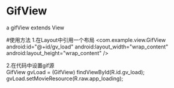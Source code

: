 # GifView
a gifView extends View

#使用方法
1.在Layout中引用一个布局
<com.example.view.GifView
        android:id="@+id/gv_load"
        android:layout_width="wrap_content"
        android:layout_height="wrap_content" />
        
2.在代码中设置gif源<br>
GifView gvLoad = (GifView) findViewById(R.id.gv_load);
gvLoad.setMovieResource(R.raw.app_loading);
